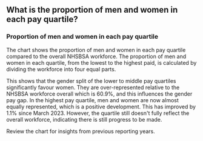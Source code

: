 ## What is the proportion of men and women in each pay quartile?

### Proportion of men and women in each pay quartile

The chart shows the proportion of men and women in each pay quartile compared to the overall NHSBSA workforce. The proportion of men and women in each quartile, from the lowest to the highest paid, is calculated by dividing the workforce into four equal parts. 

This shows that the gender split of the lower to middle pay quartiles significantly favour women. They are over-represented relative to the NHSBSA workforce overall which is 60.9%, and this influences the gender pay gap. In the highest pay quartile, men and women are now almost equally represented, which is a positive development. This has improved by 1.1% since March 2023. However, the quartile still doesn't fully reflect the overall workforce, indicating there is still progress to be made.

Review the chart for insights from previous reporting years.
